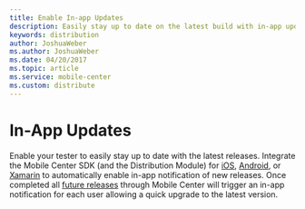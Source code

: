 ```yaml
---
title: Enable In-app Updates
description: Easily stay up to date on the latest build with in-app update notifications.
keywords: distribution
author: JoshuaWeber
ms.author: JoshuaWeber
ms.date: 04/20/2017
ms.topic: article
ms.service: mobile-center
ms.custom: distribute
---
```


# In-App Updates

Enable your tester to easily stay up to date with the latest releases. Integrate the Mobile Center SDK (and the Distribution Module) for [iOS][ios-sdk], [Android][android-sdk], or [Xamarin][xamarin-sdk] to automatically enable in-app notification of new releases. Once completed all [future releases][uploading] through Mobile Center will trigger an in-app notification for each user allowing a quick upgrade to the latest version.

[ios-sdk]: ~/sdk/distribute/ios.md
[android-sdk]: ~/sdk/distribute/android.md
[xamarin-sdk]: ~/sdk/distribute/xamarin.md
[uploading]: uploading.md